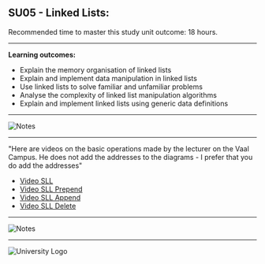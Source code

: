 ## SU05 - Linked Lists: 

Recommended time to master this study unit outcome: 18 hours.

---

**Learning outcomes:**

- Explain the memory organisation of linked lists
- Explain and implement data manipulation in linked lists
- Use linked lists to solve familiar and unfamiliar problems
- Analyse the complexity of linked list manipulation algorithms
- Explain and implement linked lists using generic data definitions

---

![Notes](https://bitbucket.org/_smellsliketeamspirit/su05-linked-lists/raw/58fe6b06bb7cff582c1f8a9920602db6c7a2730a/Other/Notes-1.PNG)

---

"Here are videos on the basic operations made by the lecturer on the Vaal Campus. 
 He does not add the addresses to the diagrams - I prefer that you do add the addresses"

- [Video SLL](https://www.youtube.com/watch?v=J34hzNoVKBo)
- [Video SLL Prepend](https://www.youtube.com/watch?v=En0KvBhns94)
- [Video SLL Append](https://www.youtube.com/watch?v=QqAvMBA7ysc&t=10s)
- [Video SLL Delete](https://www.youtube.com/watch?v=ZYN-Z1GNqxY)

---

![Notes](https://bitbucket.org/_smellsliketeamspirit/su05-linked-lists/raw/58fe6b06bb7cff582c1f8a9920602db6c7a2730a/Other/Notes-2.PNG)

---

![University Logo](http://collections.nwu.ac.za/dbtw-wpd/textbases/images/nwu-special-collections-browse.png)